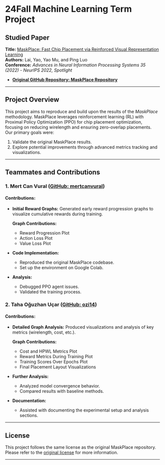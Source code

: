# 24Fall Machine Learning Term Project

## Studied Paper

**Title:** [MaskPlace: Fast Chip Placement via Reinforced Visual Representation Learning](https://arxiv.org/abs/2210.07805)  
**Authors:** Lai, Yao, Yao Mu, and Ping Luo  
**Conference:** *Advances in Neural Information Processing Systems 35 (2022) - NeurIPS 2022, Spotlight*  

- **[Original GitHub Repository: MaskPlace Repository](https://github.com/MaskPlace/MaskPlace)**  

---

## Project Overview

This project aims to reproduce and build upon the results of the *MaskPlace* methodology. MaskPlace leverages reinforcement learning (RL) with Proximal Policy Optimization (PPO) for chip placement optimization, focusing on reducing wirelength and ensuring zero-overlap placements. Our primary goals were:

1. Validate the original MaskPlace results.
2. Explore potential improvements through advanced metrics tracking and visualizations.

---

## Teammates and Contributions

### 1. Mert Can Vural ([GitHub: mertcanvural](https://github.com/mertcanvural))

#### Contributions:

- **Initial Reward Graphs:** Generated early reward progression graphs to visualize cumulative rewards during training.

  **Graph Contributions:**
  - Reward Progression Plot
  - Action Loss Plot
  - Value Loss Plot

- **Code Implementation:**  
  - Reproduced the original MaskPlace codebase.  
  - Set up the environment on Google Colab.

- **Analysis:**  
  - Debugged PPO agent issues.  
  - Validated the training process.

### 2. Taha Oğuzhan Uçar ([GitHub: ozi14](https://github.com/ozi14))

#### Contributions:

- **Detailed Graph Analysis:** Produced visualizations and analysis of key metrics (wirelength, cost, etc.).

  **Graph Contributions:**
  - Cost and HPWL Metrics Plot
  - Reward Metrics During Training Plot
  - Training Scores Over Epochs Plot
  - Final Placement Layout Visualizations

- **Further Analysis:**  
  - Analyzed model convergence behavior.  
  - Compared results with baseline methods.

- **Documentation:**  
  - Assisted with documenting the experimental setup and analysis sections.

---
## License

This project follows the same license as the original MaskPlace repository. Please refer to the [original license](https://github.com/MaskPlace/MaskPlace/blob/main/LICENSE) for more information.

---

